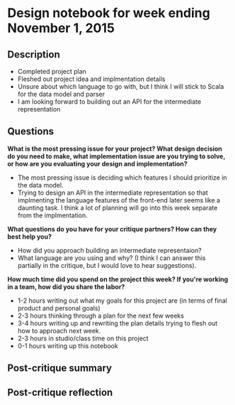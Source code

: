 # Design notebook for week ending November 1, 2015

## Description

* Completed project plan
* Fleshed out project idea and implmentation details
* Unsure about which language to go with, but I think I will stick to Scala for the data model and parser
* I am looking forward to building out an API for the intermediate representation

## Questions

**What is the most pressing issue for your project? What design decision do
you need to make, what implementation issue are you trying to solve, or how
are you evaluating your design and implementation?**

* The most pressing issue is deciding which features I should prioritize in the data model.
* Trying to design an API in the intermediate representation so that implmenting the language features of the front-end later seems like a daunting task. I think a lot of planning will go into this week separate from the implmentation.

**What questions do you have for your critique partners? How can they best help
you?**

* How did you approach building an intermediate representaion?
* What language are you using and why? (I think I can answer this partially in the critique, but I would love to hear suggestions).

**How much time did you spend on the project this week? If you're working in a
team, how did you share the labor?**

* 1-2 hours writing out what my goals for this project are (in terms of final product and personal goals)
* 2-3 hours thinking through a plan for the next few weeks
* 3-4 hours writing up and rewriting the plan details trying to flesh out how to approach next week.
* 2-3 hours in studio/class time on this project
* 0-1 hours writing up this notebook

## Post-critique summary

## Post-critique reflection
